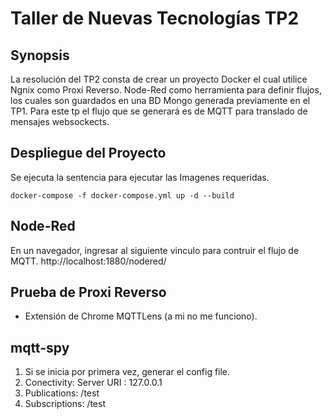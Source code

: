 <p>
	<h1>Taller de Nuevas Tecnologías TP2</h1>
</p>

## Synopsis

La resolución del TP2 consta de crear un proyecto Docker el cual utilice Ngnix como Proxi Reverso. Node-Red como herramienta para definir flujos, los cuales son guardados en una BD Mongo generada previamente en el TP1. Para este tp el flujo que se generará es de MQTT para translado de mensajes websockects. 

## Despliegue del Proyecto

Se ejecuta la sentencia para ejecutar las Imagenes requeridas.
```shell
docker-compose -f docker-compose.yml up -d --build
```

## Node-Red

En un navegador, ingresar al siguiente vinculo para contruir el flujo de MQTT.
http://localhost:1880/nodered/

## Prueba de Proxi Reverso

* Extensión de Chrome MQTTLens (a mi no me funciono).

<p>
	<h2>mqtt-spy</h2>
</p>

1. Si se inicia por primera vez, generar el config file.
2. Conectivity: Server URI : 127.0.0.1
3. Publications: /test
4. Subscriptions: /test
